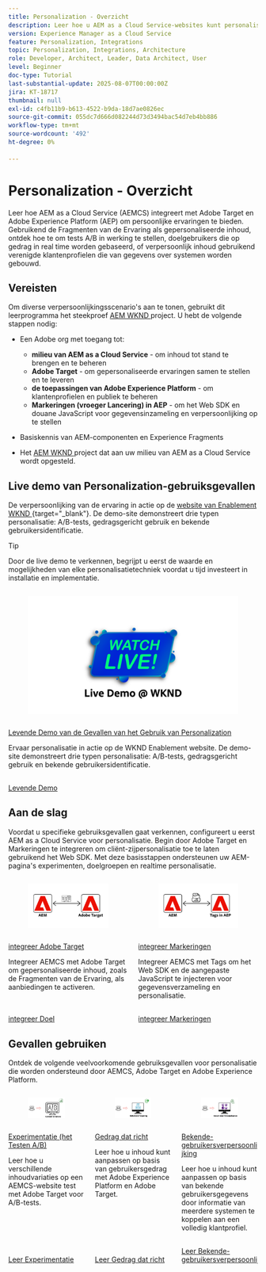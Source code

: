 ```yaml
---
title: Personalization - Overzicht
description: Leer hoe u AEM as a Cloud Service-websites kunt personaliseren met Adobe Target- en Adobe Experience Platform-toepassingen.
version: Experience Manager as a Cloud Service
feature: Personalization, Integrations
topic: Personalization, Integrations, Architecture
role: Developer, Architect, Leader, Data Architect, User
level: Beginner
doc-type: Tutorial
last-substantial-update: 2025-08-07T00:00:00Z
jira: KT-18717
thumbnail: null
exl-id: c4fb11b9-b613-4522-b9da-18d7ae0826ec
source-git-commit: 055dc7d666d082244d73d3494bac54d7eb4bb886
workflow-type: tm+mt
source-wordcount: '492'
ht-degree: 0%

---
```


# Personalization - Overzicht

Leer hoe AEM as a Cloud Service (AEMCS) integreert met Adobe Target en Adobe Experience Platform (AEP) om persoonlijke ervaringen te bieden. Gebruikend de Fragmenten van de Ervaring als gepersonaliseerde inhoud, ontdek hoe te om tests A/B in werking te stellen, doelgebruikers die op gedrag in real time worden gebaseerd, of verpersoonlijk inhoud gebruikend verenigde klantenprofielen die van gegevens over systemen worden gebouwd.

## Vereisten

Om diverse verpersoonlijkingsscenario&#39;s aan te tonen, gebruikt dit leerprogramma het steekproef [ AEM WKND ](https://github.com/adobe/aem-guides-wknd/) project. U hebt de volgende stappen nodig:

- Een Adobe org met toegang tot:
   - **milieu van AEM as a Cloud Service** - om inhoud tot stand te brengen en te beheren
   - **Adobe Target** - om gepersonaliseerde ervaringen samen te stellen en te leveren
   - **de toepassingen van Adobe Experience Platform** - om klantenprofielen en publiek te beheren
   - **Markeringen (vroeger Lancering) in AEP** - om het Web SDK en douane JavaScript voor gegevensinzameling en verpersoonlijking op te stellen

- Basiskennis van AEM-componenten en Experience Fragments

- Het [ AEM WKND ](https://github.com/adobe/aem-guides-wknd/) project dat aan uw milieu van AEM as a Cloud Service wordt opgesteld.

## Live demo van Personalization-gebruiksgevallen

De verpersoonlijking van de ervaring in actie op de [ website van Enablement WKND ](https://wknd.enablementadobe.com/us/en.html){target="_blank"}. De demo-site demonstreert drie typen personalisatie: A/B-tests, gedragsgericht gebruik en bekende gebruikersidentificatie.

>[!TIP]
>
> Door de live demo te verkennen, begrijpt u eerst de waarde en mogelijkheden van elke personalisatietechniek voordat u tijd investeert in installatie en implementatie.

<!-- CARDS
{target = _self}

* ./live-demo.md
  {title = Live Demo of Personalization Use Cases}
  {description = Experience personalization in action on the [WKND Enablement website](https://wknd.enablementadobe.com/us/en.html). The demo site demonstrates three types of personalization: A/B testing, behavioral targeting, and known-user personalization.}
  {image = ./assets/live-demo/live-demo.png}
  {cta = Live Demo}
-->
<!-- START CARDS HTML - DO NOT MODIFY BY HAND -->
<div class="columns">
    <div class="column is-half-tablet is-half-desktop is-one-third-widescreen" aria-label="Live Demo of Personalization Use Cases">
        <div class="card" style="height: 100%; display: flex; flex-direction: column; height: 100%;">
            <div class="card-image">
                <figure class="image x-is-16by9">
                    <a href="./live-demo.md" title="Live demo van Personalization-gebruiksgevallen" target="_self" rel="referrer">
                        <img class="is-bordered-r-small" src="./assets/live-demo/live-demo.png" alt="Live demo van Personalization-gebruiksgevallen"
                             style="width: 100%; aspect-ratio: 16 / 9; object-fit: cover; overflow: hidden; display: block; margin: auto;">
                    </a>
                </figure>
            </div>
            <div class="card-content is-padded-small" style="display: flex; flex-direction: column; flex-grow: 1; justify-content: space-between;">
                <div class="top-card-content">
                    <p class="headline is-size-6 has-text-weight-bold">
                        <a href="./live-demo.md" target="_self" rel="referrer" title="Live demo van Personalization-gebruiksgevallen"> Levende Demo van de Gevallen van het Gebruik van Personalization </a>
                    </p>
                    <p class="is-size-6">Ervaar personalisatie in actie op de WKND Enablement website. De demo-site demonstreert drie typen personalisatie: A/B-tests, gedragsgericht gebruik en bekende gebruikersidentificatie.</p>
                </div>
                <a href="./live-demo.md" target="_self" rel="referrer" class="spectrum-Button spectrum-Button--outline spectrum-Button--primary spectrum-Button--sizeM" style="align-self: flex-start; margin-top: 1rem;">
                    <span class="spectrum-Button-label has-no-wrap has-text-weight-bold"> Levende Demo </span>
                </a>
            </div>
        </div>
    </div>
</div>
<!-- END CARDS HTML - DO NOT MODIFY BY HAND -->

## Aan de slag

Voordat u specifieke gebruiksgevallen gaat verkennen, configureert u eerst AEM as a Cloud Service voor personalisatie. Begin door Adobe Target en Markeringen te integreren om cliënt-zijpersonalisatie toe te laten gebruikend het Web SDK. Met deze basisstappen ondersteunen uw AEM-pagina&#39;s experimenten, doelgroepen en realtime personalisatie.

<!-- CARDS
{target = _self}

* ./setup/integrate-adobe-target.md
  {title = Integrate Adobe Target}
  {description = Integrate AEMCS with Adobe Target to activate personalized content, such as Experience Fragments, as offers.}
  {image = ./assets/setup/integrate-target.png}
  {cta = Integrate Target}

* ./setup/integrate-adobe-tags.md
  {title = Integrate Tags}
  {description = Integrate AEMCS with Tags to inject the Web SDK and custom JavaScript for data collection and personalization.}
  {image = ./assets/setup/integrate-tags.png}
  {cta = Integrate Tags}
  
-->
<!-- START CARDS HTML - DO NOT MODIFY BY HAND -->
<div class="columns">
    <div class="column is-half-tablet is-half-desktop is-one-third-widescreen" aria-label="Integrate Adobe Target">
        <div class="card" style="height: 100%; display: flex; flex-direction: column; height: 100%;">
            <div class="card-image">
                <figure class="image x-is-16by9">
                    <a href="./setup/integrate-adobe-target.md" title="Adobe Target integreren" target="_self" rel="referrer">
                        <img class="is-bordered-r-small" src="./assets/setup/integrate-target.png" alt="Adobe Target integreren"
                             style="width: 100%; aspect-ratio: 16 / 9; object-fit: cover; overflow: hidden; display: block; margin: auto;">
                    </a>
                </figure>
            </div>
            <div class="card-content is-padded-small" style="display: flex; flex-direction: column; flex-grow: 1; justify-content: space-between;">
                <div class="top-card-content">
                    <p class="headline is-size-6 has-text-weight-bold">
                        <a href="./setup/integrate-adobe-target.md" target="_self" rel="referrer" title="Adobe Target integreren"> integreer Adobe Target </a>
                    </p>
                    <p class="is-size-6">Integreer AEMCS met Adobe Target om gepersonaliseerde inhoud, zoals de Fragmenten van de Ervaring, als aanbiedingen te activeren.</p>
                </div>
                <a href="./setup/integrate-adobe-target.md" target="_self" rel="referrer" class="spectrum-Button spectrum-Button--outline spectrum-Button--primary spectrum-Button--sizeM" style="align-self: flex-start; margin-top: 1rem;">
                    <span class="spectrum-Button-label has-no-wrap has-text-weight-bold"> integreer Doel </span>
                </a>
            </div>
        </div>
    </div>
    <div class="column is-half-tablet is-half-desktop is-one-third-widescreen" aria-label="Integrate Tags">
        <div class="card" style="height: 100%; display: flex; flex-direction: column; height: 100%;">
            <div class="card-image">
                <figure class="image x-is-16by9">
                    <a href="./setup/integrate-adobe-tags.md" title="Tags integreren" target="_self" rel="referrer">
                        <img class="is-bordered-r-small" src="./assets/setup/integrate-tags.png" alt="Tags integreren"
                             style="width: 100%; aspect-ratio: 16 / 9; object-fit: cover; overflow: hidden; display: block; margin: auto;">
                    </a>
                </figure>
            </div>
            <div class="card-content is-padded-small" style="display: flex; flex-direction: column; flex-grow: 1; justify-content: space-between;">
                <div class="top-card-content">
                    <p class="headline is-size-6 has-text-weight-bold">
                        <a href="./setup/integrate-adobe-tags.md" target="_self" rel="referrer" title="Tags integreren"> integreer Markeringen </a>
                    </p>
                    <p class="is-size-6">Integreer AEMCS met Tags om het Web SDK en de aangepaste JavaScript te injecteren voor gegevensverzameling en personalisatie.</p>
                </div>
                <a href="./setup/integrate-adobe-tags.md" target="_self" rel="referrer" class="spectrum-Button spectrum-Button--outline spectrum-Button--primary spectrum-Button--sizeM" style="align-self: flex-start; margin-top: 1rem;">
                    <span class="spectrum-Button-label has-no-wrap has-text-weight-bold"> integreer Markeringen </span>
                </a>
            </div>
        </div>
    </div>
</div>
<!-- END CARDS HTML - DO NOT MODIFY BY HAND -->



## Gevallen gebruiken

Ontdek de volgende veelvoorkomende gebruiksgevallen voor personalisatie die worden ondersteund door AEMCS, Adobe Target en Adobe Experience Platform.

<!-- CARDS
{target = _self}

* ./use-cases/experimentation.md
    {title = Experimentation (A/B Testing)}
    {description = Learn how to test different content variations on an AEMCS website using Adobe Target for A/B testing.}
    {image = ./assets/use-cases/experiment/experimentation.png}
    {cta = Learn Experimentation}

* ./use-cases/behavioral-targeting.md
    {title = Behavioral Targeting}
    {description = Learn how to personalize content based on user behavior using Adobe Experience Platform and Adobe Target.}
    {image = ./assets/use-cases/behavioral-targeting/behavioral-targeting.png}
    {cta = Learn Behavioral Targeting}

* ./use-cases/known-user-personalization.md
    {title = Known-user personalization}
    {description = Learn how to personalize content based on known user data by stitching information from multiple systems into a complete customer profile.}
    {image = ./assets/use-cases/known-user-personalization/known-user-personalization.png}
    {cta = Learn Known-user personalization}
-->
<!-- START CARDS HTML - DO NOT MODIFY BY HAND -->
<div class="columns">
    <div class="column is-half-tablet is-half-desktop is-one-third-widescreen" aria-label="Experimentation (A/B Testing)">
        <div class="card" style="height: 100%; display: flex; flex-direction: column; height: 100%;">
            <div class="card-image">
                <figure class="image x-is-16by9">
                    <a href="./use-cases/experimentation.md" title="Experimentatie (A/B-test)" target="_self" rel="referrer">
                        <img class="is-bordered-r-small" src="./assets/use-cases/experiment/experimentation.png" alt="Experimentatie (A/B-test)"
                             style="width: 100%; aspect-ratio: 16 / 9; object-fit: cover; overflow: hidden; display: block; margin: auto;">
                    </a>
                </figure>
            </div>
            <div class="card-content is-padded-small" style="display: flex; flex-direction: column; flex-grow: 1; justify-content: space-between;">
                <div class="top-card-content">
                    <p class="headline is-size-6 has-text-weight-bold">
                        <a href="./use-cases/experimentation.md" target="_self" rel="referrer" title="Experimentatie (A/B-test)"> Experimentatie (het Testen A/B) </a>
                    </p>
                    <p class="is-size-6">Leer hoe u verschillende inhoudvariaties op een AEMCS-website test met Adobe Target voor A/B-tests.</p>
                </div>
                <a href="./use-cases/experimentation.md" target="_self" rel="referrer" class="spectrum-Button spectrum-Button--outline spectrum-Button--primary spectrum-Button--sizeM" style="align-self: flex-start; margin-top: 1rem;">
                    <span class="spectrum-Button-label has-no-wrap has-text-weight-bold"> Leer Experimentatie </span>
                </a>
            </div>
        </div>
    </div>
    <div class="column is-half-tablet is-half-desktop is-one-third-widescreen" aria-label="Behavioral Targeting">
        <div class="card" style="height: 100%; display: flex; flex-direction: column; height: 100%;">
            <div class="card-image">
                <figure class="image x-is-16by9">
                    <a href="./use-cases/behavioral-targeting.md" title="Gedragingen" target="_self" rel="referrer">
                        <img class="is-bordered-r-small" src="./assets/use-cases/behavioral-targeting/behavioral-targeting.png" alt="Gedragingen"
                             style="width: 100%; aspect-ratio: 16 / 9; object-fit: cover; overflow: hidden; display: block; margin: auto;">
                    </a>
                </figure>
            </div>
            <div class="card-content is-padded-small" style="display: flex; flex-direction: column; flex-grow: 1; justify-content: space-between;">
                <div class="top-card-content">
                    <p class="headline is-size-6 has-text-weight-bold">
                        <a href="./use-cases/behavioral-targeting.md" target="_self" rel="referrer" title="Gedragingen"> Gedrag dat richt </a>
                    </p>
                    <p class="is-size-6">Leer hoe u inhoud kunt aanpassen op basis van gebruikersgedrag met Adobe Experience Platform en Adobe Target.</p>
                </div>
                <a href="./use-cases/behavioral-targeting.md" target="_self" rel="referrer" class="spectrum-Button spectrum-Button--outline spectrum-Button--primary spectrum-Button--sizeM" style="align-self: flex-start; margin-top: 1rem;">
                    <span class="spectrum-Button-label has-no-wrap has-text-weight-bold"> Leer Gedrag dat richt </span>
                </a>
            </div>
        </div>
    </div>
    <div class="column is-half-tablet is-half-desktop is-one-third-widescreen" aria-label="Known-user personalization">
        <div class="card" style="height: 100%; display: flex; flex-direction: column; height: 100%;">
            <div class="card-image">
                <figure class="image x-is-16by9">
                    <a href="./use-cases/known-user-personalization.md" title="Verpersoonlijking van bekende gebruikers" target="_self" rel="referrer">
                        <img class="is-bordered-r-small" src="./assets/use-cases/known-user-personalization/known-user-personalization.png" alt="Verpersoonlijking van bekende gebruikers"
                             style="width: 100%; aspect-ratio: 16 / 9; object-fit: cover; overflow: hidden; display: block; margin: auto;">
                    </a>
                </figure>
            </div>
            <div class="card-content is-padded-small" style="display: flex; flex-direction: column; flex-grow: 1; justify-content: space-between;">
                <div class="top-card-content">
                    <p class="headline is-size-6 has-text-weight-bold">
                        <a href="./use-cases/known-user-personalization.md" target="_self" rel="referrer" title="Verpersoonlijking van bekende gebruikers"> Bekende-gebruikersverpersoonlijking </a>
                    </p>
                    <p class="is-size-6">Leer hoe u inhoud kunt aanpassen op basis van bekende gebruikersgegevens door informatie van meerdere systemen te koppelen aan een volledig klantprofiel.</p>
                </div>
                <a href="./use-cases/known-user-personalization.md" target="_self" rel="referrer" class="spectrum-Button spectrum-Button--outline spectrum-Button--primary spectrum-Button--sizeM" style="align-self: flex-start; margin-top: 1rem;">
                    <span class="spectrum-Button-label has-no-wrap has-text-weight-bold"> Leer Bekende-gebruikersverpersoonlijking </span>
                </a>
            </div>
        </div>
    </div>
</div>
<!-- END CARDS HTML - DO NOT MODIFY BY HAND -->
